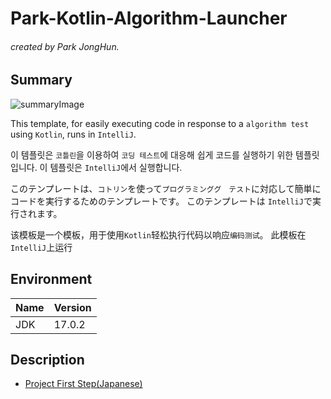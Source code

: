 # Park-Kotlin-Algorithm-Launcher

###### created by Park JongHun.

## Summary

![summaryImage](https://user-images.githubusercontent.com/81838716/168424559-396df2e6-82ad-4317-a4af-247375474dde.gif)



This template, for easily executing code in response to a `algorithm test` using `Kotlin`, runs in `IntelliJ`.

이 템플릿은 `코틀린`을 이용하여 `코딩 테스트`에 대응해 쉽게 코드를 실행하기 위한 템플릿입니다. 이 템플릿은 `IntelliJ`에서 실행합니다.

このテンプレートは、`コトリン`を使って`プログラミンググ　テスト`に対応して簡単にコードを実行するためのテンプレートです。 このテンプレートは `IntelliJ`で実行されます。

该模板是一个模板，用于使用`Kotlin`轻松执行代码以响应`编码测试`。 此模板在`IntelliJ`上运行

## Environment
|Name|Version|
|---|---|
|JDK|17.0.2|

## Description

- [Project First Step(Japanese)](https://github.com/ParkJong-Hun/Park-Kotlin-Algorithm-Launcher-Template/wiki/%E3%83%97%E3%83%AD%E3%82%B8%E3%82%A7%E3%82%AF%E3%83%88%E3%82%AA%E3%83%BC%E3%83%97%E3%83%B3%E5%BE%8C%E6%9C%80%E5%88%9D%E7%94%BB%E9%9D%A2%E7%B4%B9%E4%BB%8B)